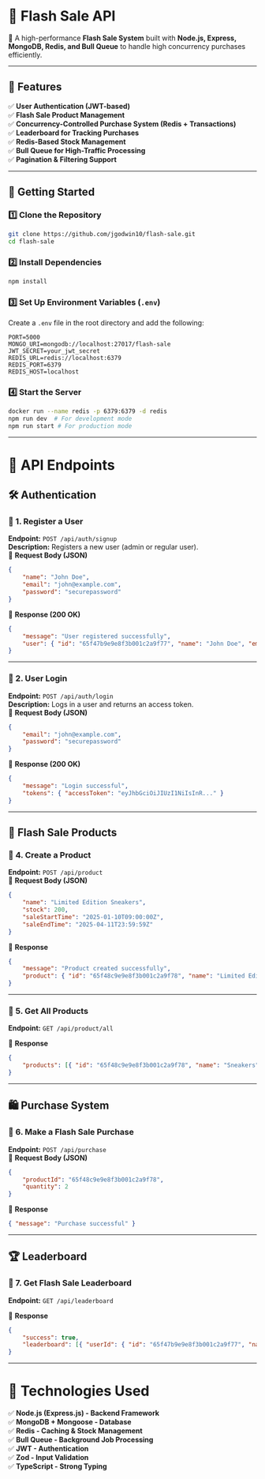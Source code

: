 # **📌 Flash Sale API**

🚀 A high-performance **Flash Sale System** built with **Node.js, Express, MongoDB, Redis, and Bull Queue** to handle high concurrency purchases efficiently.

---

## **📌 Features**

✅ **User Authentication (JWT-based)**  
✅ **Flash Sale Product Management**  
✅ **Concurrency-Controlled Purchase System (Redis + Transactions)**  
✅ **Leaderboard for Tracking Purchases**  
✅ **Redis-Based Stock Management**  
✅ **Bull Queue for High-Traffic Processing**  
✅ **Pagination & Filtering Support**

---

## **🚀 Getting Started**

### **1️⃣ Clone the Repository**

```sh
git clone https://github.com/jgodwin10/flash-sale.git
cd flash-sale
```

### **2️⃣ Install Dependencies**

```sh
npm install
```

### **3️⃣ Set Up Environment Variables (`.env`)**

Create a `.env` file in the root directory and add the following:

```
PORT=5000
MONGO_URI=mongodb://localhost:27017/flash-sale
JWT_SECRET=your_jwt_secret
REDIS_URL=redis://localhost:6379
REDIS_PORT=6379
REDIS_HOST=localhost
```

### **4️⃣ Start the Server**

```sh
docker run --name redis -p 6379:6379 -d redis
npm run dev  # For development mode
npm run start # For production mode
```

---

# **📌 API Endpoints**

## **🛠 Authentication**

### **🔹 1. Register a User**

**Endpoint:** `POST /api/auth/signup`  
**Description:** Registers a new user (admin or regular user).  
📌 **Request Body (JSON)**

```json
{
	"name": "John Doe",
	"email": "john@example.com",
	"password": "securepassword"
}
```

📌 **Response (200 OK)**

```json
{
	"message": "User registered successfully",
	"user": { "id": "65f47b9e9e8f3b001c2a9f77", "name": "John Doe", "email": "john@example.com" }
}
```

---

### **🔹 2. User Login**

**Endpoint:** `POST /api/auth/login`  
**Description:** Logs in a user and returns an access token.  
📌 **Request Body (JSON)**

```json
{
	"email": "john@example.com",
	"password": "securepassword"
}
```

📌 **Response (200 OK)**

```json
{
	"message": "Login successful",
	"tokens": { "accessToken": "eyJhbGciOiJIUzI1NiIsInR..." }
}
```

---

## **🛒 Flash Sale Products**

### **🔹 4. Create a Product**

**Endpoint:** `POST /api/product`  
📌 **Request Body (JSON)**

```json
{
	"name": "Limited Edition Sneakers",
	"stock": 200,
	"saleStartTime": "2025-01-10T09:00:00Z",
	"saleEndTime": "2025-04-11T23:59:59Z"
}
```

📌 **Response**

```json
{
	"message": "Product created successfully",
	"product": { "id": "65f48c9e9e8f3b001c2a9f78", "name": "Limited Edition Sneakers", "stock": 200 }
}
```

---

### **🔹 5. Get All Products**

**Endpoint:** `GET /api/product/all`

📌 **Response**

```json
{
	"products": [{ "id": "65f48c9e9e8f3b001c2a9f78", "name": "Sneakers", "stock": 200 }]
}
```

---

## **🛍️ Purchase System**

### **🔹 6. Make a Flash Sale Purchase**

**Endpoint:** `POST /api/purchase`  
📌 **Request Body (JSON)**

```json
{
	"productId": "65f48c9e9e8f3b001c2a9f78",
	"quantity": 2
}
```

📌 **Response**

```json
{ "message": "Purchase successful" }
```

---

## **🏆 Leaderboard**

### **🔹 7. Get Flash Sale Leaderboard**

**Endpoint:** `GET /api/leaderboard`

📌 **Response**

```json
{
	"success": true,
	"leaderboard": [{ "userId": { "id": "65f47b9e9e8f3b001c2a9f77", "name": "John Doe" }, "productId": { "id": "65f48c9e9e8f3b001c2a9f78", "name": "Sneakers" }, "quantity": 3 }]
}
```

---

# **📌 Technologies Used**

✅ **Node.js (Express.js) - Backend Framework**  
✅ **MongoDB + Mongoose - Database**  
✅ **Redis - Caching & Stock Management**  
✅ **Bull Queue - Background Job Processing**  
✅ **JWT - Authentication**  
✅ **Zod - Input Validation**  
✅ **TypeScript - Strong Typing**
